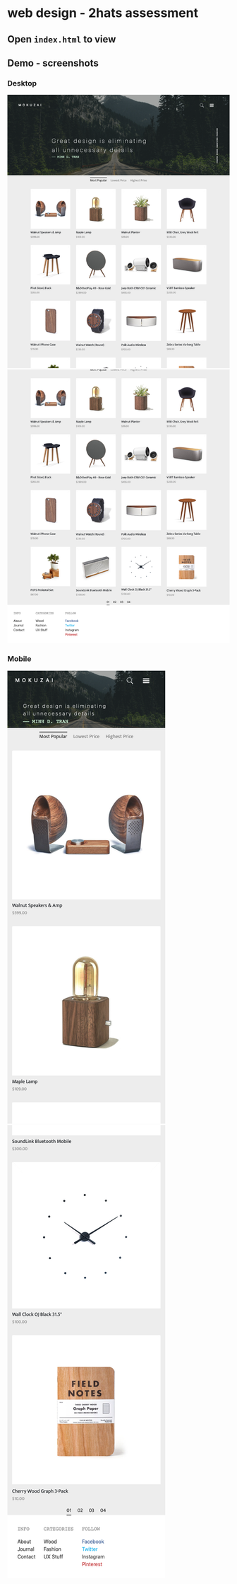 # web design - 2hats assessment

## Open `index.html` to view

## Demo - screenshots

### Desktop 

![](screenshots/big-top.png)
![](screenshots/big-bottom.png)

### Mobile 

![](screenshots/small-top.png)
![](screenshots/small-bottom.png)